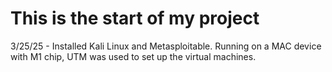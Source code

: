 # This is the start of my project

3/25/25 - Installed Kali Linux and Metasploitable. Running on  a MAC device with M1 chip, UTM was used to set up the virtual machines. 
